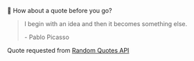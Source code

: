 📣 How about a quote before you go?

> I begin with an idea and then it becomes something else.
>
> <p>- Pablo Picasso</p>

Quote requested from [Random Quotes API](https://github.com/lukePeavey/quotable)
